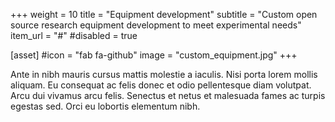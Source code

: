 +++
weight = 10
title = "Equipment development"
subtitle = "Custom open source research equipment development to meet experimental needs"
item_url = "#"
#disabled = true

[asset]
  #icon = "fab fa-github"
  image = "custom_equipment.jpg"
+++

Ante in nibh mauris cursus mattis molestie a iaculis. Nisi porta lorem mollis aliquam. Eu consequat ac felis donec et odio pellentesque diam volutpat. Arcu dui vivamus arcu felis. Senectus et netus et malesuada fames ac turpis egestas sed. Orci eu lobortis elementum nibh.
